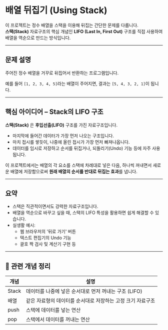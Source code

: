 # 배열 뒤집기 (Using Stack)

이 프로젝트는 정수 배열을 스택을 이용해 뒤집는 간단한 문제를 다룹니다.  
**스택(Stack)** 자료구조의 핵심 개념인 **LIFO (Last In, First Out)** 구조를 직접 사용하여 배열을 역순으로 만드는 방식입니다.

---

## 문제 설명

주어진 정수 배열을 거꾸로 뒤집어서 반환하는 프로그램입니다.

예를 들어 `[1, 2, 3, 4, 5]`라는 배열이 주어지면, 결과는 `[5, 4, 3, 2, 1]`이 됩니다.

---

## 핵심 아이디어 – Stack의 LIFO 구조

**스택(Stack)** 은 **후입선출(LIFO)** 구조를 가진 자료구조입니다.

- 마지막에 들어간 데이터가 가장 먼저 나오는 구조입니다.
- 마치 접시를 쌓듯이, 나중에 올린 접시가 가장 먼저 빠져나옵니다.
- 데이터를 임시로 저장하고 순서를 뒤집거나, 되돌리기(Undo) 기능 등에 자주 사용됩니다.

이 프로젝트에서는 배열의 각 요소를 스택에 차례대로 넣은 다음, 하나씩 꺼내면서 새로운 배열에 저장함으로써 **원래 배열의 순서를 반대로 뒤집는 효과**를 냅니다.

---

## 요약

- 스택은 직관적이면서도 강력한 자료구조입니다.
- 배열을 역순으로 바꾸고 싶을 때, 스택의 LIFO 특성을 활용하면 쉽게 해결할 수 있습니다.
- 실생활 예시:
  - 웹 브라우저의 '뒤로 가기' 버튼
  - 텍스트 편집기의 Undo 기능
  - 괄호 짝 검사 및 계산기 구현 등

---

## 📎 관련 개념 정리

| 개념 | 설명 |
|------|------|
| Stack | 데이터를 나중에 넣은 순서대로 먼저 꺼내는 구조 (LIFO) |
| 배열 | 같은 자료형의 데이터를 순서대로 저장하는 고정 크기 자료구조 |
| push | 스택에 데이터를 넣는 연산 |
| pop | 스택에서 데이터를 꺼내는 연산 |

